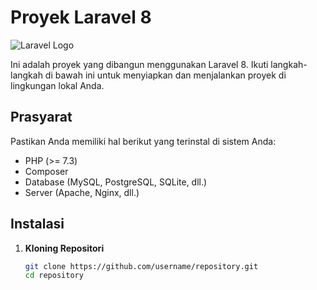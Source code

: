 # Proyek Laravel 8

![Laravel Logo](https://laravel.com/img/logotype.min.svg)

Ini adalah proyek yang dibangun menggunakan Laravel 8. Ikuti langkah-langkah di bawah ini untuk menyiapkan dan menjalankan proyek di lingkungan lokal Anda.

## Prasyarat

Pastikan Anda memiliki hal berikut yang terinstal di sistem Anda:

- PHP (>= 7.3)
- Composer
- Database (MySQL, PostgreSQL, SQLite, dll.)
- Server (Apache, Nginx, dll.)

## Instalasi

1. **Kloning Repositori**

   ```bash
   git clone https://github.com/username/repository.git
   cd repository
